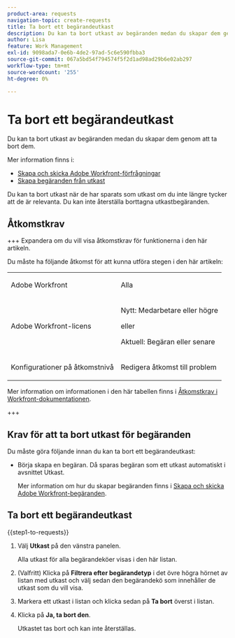 ```yaml
---
product-area: requests
navigation-topic: create-requests
title: Ta bort ett begärandeutkast
description: Du kan ta bort utkast av begäranden medan du skapar dem genom att ta bort dem.
author: Lisa
feature: Work Management
exl-id: 9098ada7-0e6b-4de2-97ad-5c6e590fbba3
source-git-commit: 067a5bd54f794574f5f2d1ad98ad29b6e02ab297
workflow-type: tm+mt
source-wordcount: '255'
ht-degree: 0%

---
```


# Ta bort ett begärandeutkast

Du kan ta bort utkast av begäranden medan du skapar dem genom att ta bort dem.

Mer information finns i:

* [Skapa och skicka Adobe Workfront-förfrågningar](../../../manage-work/requests/create-requests/create-submit-requests.md)
* [Skapa begäranden från utkast](../../../manage-work/requests/create-requests/create-requests-from-drafts.md)

Du kan ta bort utkast när de har sparats som utkast om du inte längre tycker att de är relevanta. Du kan inte återställa borttagna utkastbegäranden.

## Åtkomstkrav

+++ Expandera om du vill visa åtkomstkrav för funktionerna i den här artikeln.

Du måste ha följande åtkomst för att kunna utföra stegen i den här artikeln:

<table style="table-layout:auto"> 
 <col> 
 <col> 
 <tbody> 
  <tr> 
   <td role="rowheader">Adobe Workfront</td> 
   <td> <p>Alla </p> </td> 
  </tr> 
  <tr> 
   <td role="rowheader">Adobe Workfront-licens</td> 
   <td> <p>Nytt: Medarbetare eller högre</p>
   eller
   <p>Aktuell: Begäran eller senare</p>
    </td> 
  </tr> 
  <tr> 
   <td role="rowheader">Konfigurationer på åtkomstnivå</td> 
   <td> <p>Redigera åtkomst till problem</p>  </td> 
  </tr> 
 </tbody> 
</table>

Mer information om informationen i den här tabellen finns i [Åtkomstkrav i Workfront-dokumentationen](/help/quicksilver/administration-and-setup/add-users/access-levels-and-object-permissions/access-level-requirements-in-documentation.md).

+++

## Krav för att ta bort utkast för begäranden

Du måste göra följande innan du kan ta bort ett begärandeutkast:

* Börja skapa en begäran. Då sparas begäran som ett utkast automatiskt i avsnittet Utkast.

  Mer information om hur du skapar begäranden finns i [Skapa och skicka Adobe Workfront-begäranden](../../../manage-work/requests/create-requests/create-submit-requests.md).

## Ta bort ett begärandeutkast

{{step1-to-requests}}

1. Välj **Utkast** på den vänstra panelen.

   Alla utkast för alla begärandeköer visas i den här listan.

1. (Valfritt) Klicka på **Filtrera efter begärandetyp** i det övre högra hörnet av listan med utkast och välj sedan den begärandekö som innehåller de utkast som du vill visa.
1. Markera ett utkast i listan och klicka sedan på **Ta bort** överst i listan.
1. Klicka på **Ja, ta bort den**.

   Utkastet tas bort och kan inte återställas.
